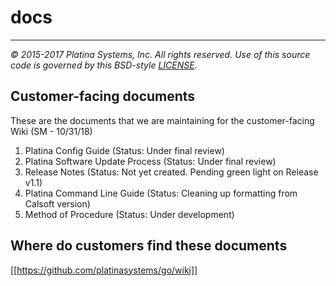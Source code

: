 # docs

---

*&copy; 2015-2017 Platina Systems, Inc. All rights reserved.
Use of this source code is governed by this BSD-style [LICENSE].*

[LICENSE]: ../LICENSE

## Customer-facing documents
These are the documents that we are maintaining for the customer-facing Wiki (SM - 10/31/18)
1. Platina Config Guide (Status: Under final review)
2. Platina Software Update Process (Status: Under final review)
3. Release Notes (Status: Not yet created. Pending green light on Release v1.1)
4. Platina Command Line Guide (Status: Cleaning up formatting from Calsoft version)
5. Method of Procedure (Status: Under development)

## Where do customers find these documents
[[https://github.com/platinasystems/go/wiki]]
